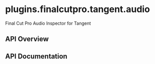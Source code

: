 # plugins.finalcutpro.tangent.audio

Final Cut Pro Audio Inspector for Tangent

## API Overview

## API Documentation

